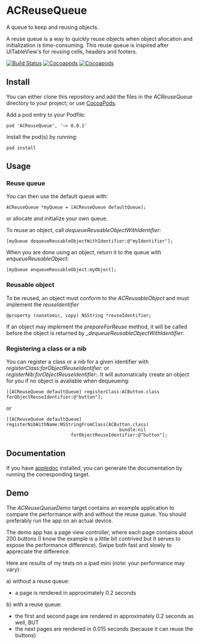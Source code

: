 # ACReuseQueue

A queue to keep and reusing objects.

A reuse queue is a way to quickly reuse objects when object allocation and initialization is time-consuming.
This reuse queue is inspired after UITableView's for reusing cells, headers and footers.

[![Build Status](https://api.travis-ci.org/acoomans/ACReuseQueue.png)](https://api.travis-ci.org/acoomans/ACReuseQueue.png)
[![Cocoapods](https://cocoapod-badges.herokuapp.com/v/ACReuseQueue/badge.png)](http://beta.cocoapods.org/?q=on%3Aios%20name%3AACReuseQueue%2A)
[![Cocoapods](https://cocoapod-badges.herokuapp.com/p/ACReuseQueue/badge.png)](http://beta.cocoapods.org/?q=on%3Aios%20name%3AACReuseQueue%2A)


## Install 

You can either clone this repository and add the files in the _ACReuseQueue_ directory to your project; or use [CocoaPods](http://cocoapods.org).

Add a pod entry to your Podfile:

    pod 'ACReuseQueue', '~> 0.0.1'

Install the pod(s) by running:

    pod install


## Usage

### Reuse queue

You can then use the default queue with:

	ACReuseQueue *myQueue = [ACReuseQueue defaultQueue];
	
or allocate and initialize your own queue.

To reuse an object, call _dequeueReusableObjectWithIdentifier:_

	[myQueue dequeueReusableObjectWithIdentifier:@"myIdentifier"];
	
When you are done using an object, return it to the queue with _enqueueReusableObject:_

	[myQueue enqueueReusableObject:myObject];

### Reusable object

To be reused, an object must conform to the _ACReusableObject_ and must implement the _reuseIdentifier_

	@property (nonatomic, copy) NSString *reuseIdentifier;

If an object may implement the _prepareForReuse_ method, it will be called before the object is returned by __dequeueReusableObjectWithIdentifier:_


### Registering a class or a nib

You can register a class or a nib for a given identifier with _registerClass:forObjectReuseIdentifier:_ or _registerNib:forObjectReuseIdentifier:_. It will automatically create an object for you if no object is available when dequeueing:

	[[ACReuseQueue defaultQueue] registerClass:ACButton.class forObjectReuseIdentifier:@"button"];

or

	[[ACReuseQueue defaultQueue] registerNibWithName:NSStringFromClass(ACButton.class)
                                              bundle:nil
                            forObjectReuseIdentifier:@"button"];

## Documentation

If you have [appledoc](http://gentlebytes.com/appledoc/) installed, you can generate the documentation by running the corresponding target.

## Demo

The _ACReuseQueueDemo_ target contains an example application to compare the performance with and without the reuse queue. You should preferably run the app on an actual device.

The demo app has a page view controller, where each page contains about 200 buttons (I know the example is a little bit contrived but it serves to expose the performance difference). Swipe both fast and slowly to appreciate the difference.

Here are results of my tests on a ipad mini (note: your performance may vary):

a) without a reuse queue:

* a page is rendered  in approximately 0.2 seconds

b) with a reuse queue:

* the first and second page are rendered in approximately 0.2 seconds as well, BUT
* the next pages are rendered in 0.015 seconds (because it can reuse the buttons)


